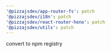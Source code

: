 ```yaml
---
'@pizzajsdev/app-router-fs': patch
'@pizzajsdev/i18n': patch
'@pizzajsdev/react-router-hono': patch
'@pizzajsdev/utils': patch
---
```


convert to npm registry
